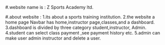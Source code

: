 
#.website name is : Z Sports Academy ltd.

#.about website : 
1.its about a sports training  institution.
2.the website a home page Navbar has home,instructor page,classes,and a dashboard.
3.dashboard  is divided by three category student,instructor, Admin.
4.student can select  class  payment ,see payment history etc.
5.admin can make user admin instructor and delete a user.

